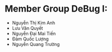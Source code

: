 # Member Group DeBug I:
- Nguyễn Thị Kim Anh
- Lưu Văn Quyết
- Nguyễn Đại Mai Tiến
- Đàm Quốc Lượng
- Nguyễn Quang Trường
